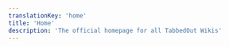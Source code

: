 ```yaml
---
translationKey: 'home'
title: 'Home'
description: 'The official homepage for all TabbedOut Wikis'
---
```

